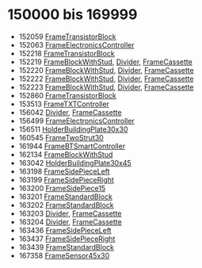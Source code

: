 # 150000 bis 169999
- 152059 [FrameTransistorBlock](Elements/FrameTransistorBlock.md)
- 152063 [FrameElectronicsController](Elements/FrameElectronicsController.md)
- 152218 [FrameTransistorBlock](Elements/FrameTransistorBlock.md)
- 152219 [FrameBlockWithStud](Elements/FrameBlockWithStud.md), [Divider](ModelBase/Divider.md), [FrameCassette](Elements/FrameCassette.md)
- 152220 [FrameBlockWithStud](Elements/FrameBlockWithStud.md), [Divider](ModelBase/Divider.md), [FrameCassette](Elements/FrameCassette.md)
- 152222 [FrameBlockWithStud](Elements/FrameBlockWithStud.md), [Divider](ModelBase/Divider.md), [FrameCassette](Elements/FrameCassette.md)
- 152223 [FrameBlockWithStud](Elements/FrameBlockWithStud.md), [Divider](ModelBase/Divider.md), [FrameCassette](Elements/FrameCassette.md)
- 152860 [FrameTransistorBlock](Elements/FrameTransistorBlock.md)
- 153513 [FrameTXTController](Elements/FrameTXTController.md)
- 156042 [Divider](ModelBase/Divider.md), [FrameCassette](Elements/FrameCassette.md)
- 156499 [FrameElectronicsController](Elements/FrameElectronicsController.md)
- 156511 [HolderBuildingPlate30x30](Elements/HolderBuildingPlate30x30.md)
- 160545 [FrameTwoStrut30](Elements/FrameTwoStrut30.md)
- 161944 [FrameBTSmartController](Elements/FrameBTSmartController.md)
- 162134 [FrameBlockWithStud](Elements/FrameBlockWithStud.md)
- 163042 [HolderBuildingPlate30x45](Elements/HolderBuildingPlate30x45.md)
- 163198 [FrameSidePieceLeft](Elements/FrameSidePieceLeft.md)
- 163199 [FrameSidePieceRight](Elements/FrameSidePieceRight.md)
- 163200 [FrameSidePiece15](Elements/FrameSidePiece15.md)
- 163201 [FrameStandardBlock](Elements/FrameStandardBlock.md)
- 163202 [FrameStandardBlock](Elements/FrameStandardBlock.md)
- 163203 [Divider](ModelBase/Divider.md), [FrameCassette](Elements/FrameCassette.md)
- 163204 [Divider](ModelBase/Divider.md), [FrameCassette](Elements/FrameCassette.md)
- 163436 [FrameSidePieceLeft](Elements/FrameSidePieceLeft.md)
- 163437 [FrameSidePieceRight](Elements/FrameSidePieceRight.md)
- 163439 [FrameStandardBlock](Elements/FrameStandardBlock.md)
- 167358 [FrameSensor45x30](Elements/FrameSensor45x30.md)
